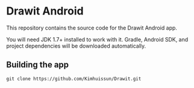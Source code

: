 Drawit Android
==============
This repository contains the source code for the Drawit Android app.

You will need JDK 1.7+ installed to work with it. Gradle, Android SDK, and project dependencies will be downloaded automatically.

Building the app
---------------
```
git clone https://github.com/Kimhuissun/Drawit.git
```





